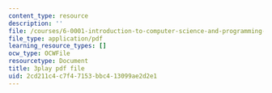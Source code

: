 ```yaml
---
content_type: resource
description: ''
file: /courses/6-0001-introduction-to-computer-science-and-programming-in-python-fall-2016/2cd211c4c7f47153bbc413099ae2d2e1_MjbuarJ7SE0.pdf
file_type: application/pdf
learning_resource_types: []
ocw_type: OCWFile
resourcetype: Document
title: 3play pdf file
uid: 2cd211c4-c7f4-7153-bbc4-13099ae2d2e1
---
```

